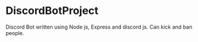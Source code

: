 # DiscordBotProject
Discord Bot written using Node js, Express and discord js. Can kick and ban people.
